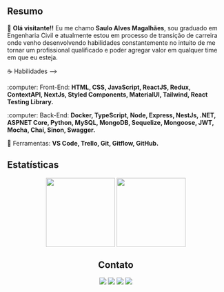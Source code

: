 <h2> Resumo </h2>
<p align="left"> 
 🖖 <strong>Olá visitante!!</strong> Eu me chamo <strong>Saulo Alves Magalhães</strong>, sou graduado em Engenharia Civil e atualmente estou em processo de transição de carreira onde venho desenvolvendo habilidades constantemente no intuito de me tornar um profissional qualificado e poder agregar valor em qualquer time em que eu esteja.
</p>

<p align="left">
 ☕ Habilidades --> 
</p>

<p align="left">
:computer: Front-End: 
 <strong>HTML, CSS, JavaScript, ReactJS, Redux, ContextAPI, NextJs, Styled Components, MaterialUI, Tailwind, React Testing Library.</strong>
</p>

<p align="left">
 :computer: Back-End: 
 <strong>Docker, TypeScript, Node, Express, NestJs, .NET, ASPNET Core, Python, MySQL, MongoDB, Sequelize, Mongoose, JWT, Mocha, Chai, Sinon, Swagger.</strong>
</p>

<p align="left">
  💼 Ferramentas: <strong>VS Code, Trello, Git, Gitflow, GitHub.</strong>
</p>

<h2 align="left">Estatísticas</h3>
<div style:"display: inline_block" align="center">
  <img align="center" height="160em" src="https://github-readme-stats.vercel.app/api?username=saulomagalhaes&show_icons=true&theme=radical" />
  <img align="center" height="160em" src="https://github-readme-stats.vercel.app/api/top-langs/?username=saulomagalhaes&layout=compact&theme=radical" />
</div>
<div>
<h2 align="center">Contato</h3>
</div>
<div align="center">
  <a href="https://www.instagram.com/saulo_magalhaes1/" target="_blank"><img src="https://img.shields.io/badge/Instagram-E4405F?style=for-the-badge&logo=instagram&logoColor=white" target="_blank"></a>
  <a href="https://www.linkedin.com/in/sauloam" target="_blank"><img src="https://img.shields.io/badge/LinkedIn-0077B5?style=for-the-badge&logo=linkedin&logoColor=white" target="_blank"></a>
  <a href="https://github.com/saulomagalhaes" target="_blank"><img src="https://img.shields.io/badge/GitHub-100000?style=for-the-badge&logo=github&logoColor=white" target="_blank"></a>
 <a href="mailto:saulo.magalhaes@outlook.com.br" target="_blank"><img src="https://img.shields.io/badge/Microsoft_Outlook-0078D4?style=for-the-badge&logo=microsoft-outlook&logoColor=white"></a>
</div>
